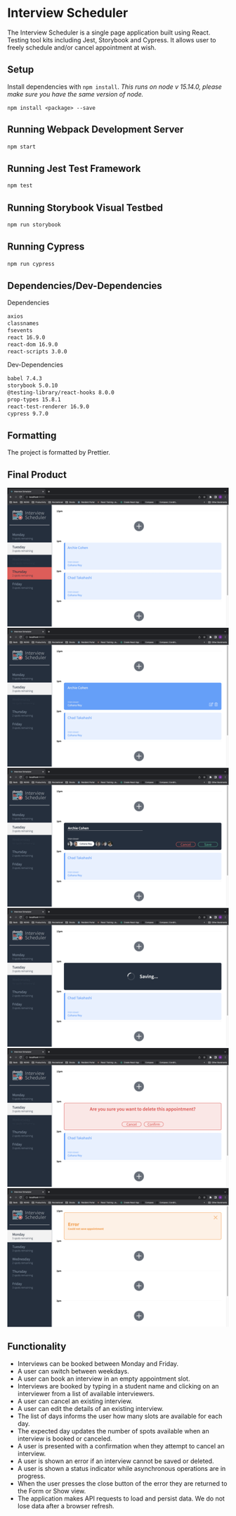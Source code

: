 # Interview Scheduler

The Interview Scheduler is a single page application built using React. Testing tool kits including Jest, Storybook and Cypress. It allows user to freely schedule and/or cancel appointment at wish.

## Setup

Install dependencies with `npm install`. _This runs on node v 15.14.0, please make sure you have the same version of node._

```
npm install <package> --save
```

## Running Webpack Development Server

```sh
npm start
```

## Running Jest Test Framework

```sh
npm test
```

## Running Storybook Visual Testbed

```sh
npm run storybook
```

## Running Cypress

```sh
npm run cypress
```

## Dependencies/Dev-Dependencies

Dependencies

```
axios
classnames
fsevents
react 16.9.0
react-dom 16.9.0
react-scripts 3.0.0
```

Dev-Dependencies

```
babel 7.4.3
storybook 5.0.10
@testing-library/react-hooks 8.0.0
prop-types 15.8.1
react-test-renderer 16.9.0
cypress 9.7.0
```

## Formatting

The project is formatted by Prettier.

## Final Product

!['Scheduler - DayList'](https://github.com/kowo0403hk/rebuilt-Interview-Scheduler/blob/master/docs/Scheduler%20-%20Days%20List.png?raw=true)
!['Scheduler - Show'](https://github.com/kowo0403hk/rebuilt-Interview-Scheduler/blob/master/docs/Scheduler%20-%20Show.png?raw=true)
!['Scheduler - Form'](https://github.com/kowo0403hk/rebuilt-Interview-Scheduler/blob/master/docs/Scheduler%20-%20Form.png?raw=true)
!['Scheduler - Awaiting'](https://github.com/kowo0403hk/rebuilt-Interview-Scheduler/blob/master/docs/Scheduler%20-%20Awaiting.png?raw=true)
!['Scheduler - Confirm_Delete'](https://github.com/kowo0403hk/rebuilt-Interview-Scheduler/blob/master/docs/Scheduler%20-%20Cofirm_Delete.png?raw=true)
!['Scheduler - Error'](https://github.com/kowo0403hk/rebuilt-Interview-Scheduler/blob/master/docs/Scheduler%20-%20Error.png?raw=true)

## Functionality

- Interviews can be booked between Monday and Friday.
- A user can switch between weekdays.
- A user can book an interview in an empty appointment slot.
- Interviews are booked by typing in a student name and clicking on an interviewer from a list of available interviewers.
- A user can cancel an existing interview.
- A user can edit the details of an existing interview.
- The list of days informs the user how many slots are available for each day.
- The expected day updates the number of spots available when an interview is booked or canceled.
- A user is presented with a confirmation when they attempt to cancel an interview.
- A user is shown an error if an interview cannot be saved or deleted.
- A user is shown a status indicator while asynchronous operations are in progress.
- When the user presses the close button of the error they are returned to the Form or Show view.
- The application makes API requests to load and persist data. We do not lose data after a browser refresh.
